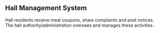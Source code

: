 ## Hall Management System
Hall residents receive meal coupons, share complaints and post notices. The hall authority/administration oversees and manages these activities .
